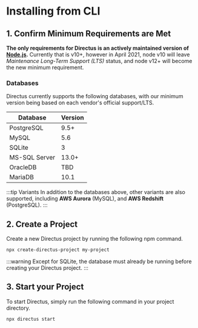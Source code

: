 # Installing from CLI

## 1. Confirm Minimum Requirements are Met

**The only requirements for Directus is an actively maintained version of [Node.js](https://nodejs.org/en/about/releases/).** Currently that is v10+, however in April 2021, node v10 will leave _Maintenance Long-Term Support (LTS)_ status, and node v12+ will become the new minimum requirement.

### Databases

Directus currently supports the following databases, with our minimum version being based on each vendor's official support/LTS.

| Database      | Version |
| ------------- | ------- |
| PostgreSQL    | 9.5+    |
| MySQL         | 5.6     |
| SQLite        | 3       |
| MS-SQL Server | 13.0+   |
| OracleDB      | TBD     |
| MariaDB       | 10.1    |

:::tip Variants
In addition to the databases above, other variants are also supported, including **AWS Aurora** (MySQL), and **AWS Redshift** (PostgreSQL).
:::

## 2. Create a Project

Create a new Directus project by running the following npm command.

```bash
npx create-directus-project my-project
```

:::warning
Except for SQLite, the database must already be running before creating your Directus project.
:::

## 3. Start your Project

To start Directus, simply run the following command in your project directory.

```bash
npx directus start
```
